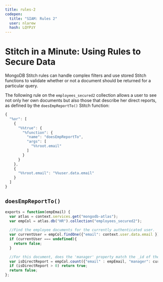 ```yaml
---
title: rules-2
codepen:
  title: "SIAM: Rules 2"
  user: nlarew
  hash: LQYPzY
---
```

# Stitch in a Minute: Using Rules to Secure Data

MongoDB Stitch rules can handle complex filters and use stored Stitch functions
to validate whether or not a document should be returned for a particular query.

The following rule on the `employees_secured2` collection allows a user to see
not only her own documents but also those that describe her direct reports, as
defined by the `doesEmpReportTo()` Stitch function:

```javascript
{
  "%or": [
    {
      "%%true": {
        "%function": {
          "name": "doesEmpReportTo",
          "args": [
            "%%root.email"
          ]
        }
      }
    },
    {
      "%%root.email": "%%user.data.email"
    }
  ]
}
```

## `doesEmpReportTo()`

```javascript
exports = function(empEmail) {
  var atlas = context.services.get("mongodb-atlas");
  var empCol = atlas.db("HR").collection("employees_secured2");
  
  //Find the employee documents for the currently authenticated user.
  var currentUser = empCol.findOne({"email": context.user.data.email });
  if (currentUser === undefined){
    return false;
  }

  //For this document, does the 'manager' property match the _id of the requesting user?
  var isDirectReport = empCol.count({"email" : empEmail, "manager": currentUser._id});
  if (isDirectReport > 0) return true;
  return false;
};
```